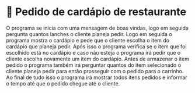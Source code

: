 # 🍔 Pedido de cardápio de restaurante

O programa se inicia com uma mensagem de boas vindas, logo em seguida pergunta quantos lanches o cliente planeja pedir. 
Logo em seguida o programa mostra o cardápio e pede que o cliente escolha o item do cardápio que planeja pedir.
Após isso o programa verifica se o item que foi escolhido está no cardápio e caso não esteja o programa irá pedir que o cliente escolha novamente um item do cardápio.
Antes de armazenar o item pedido o programa também irá perguntar quantos do item selecionado o cliente planeja pedir para então prosseguir com o pedido para o carrinho.
Ao final de tudo isso o programa irá mostrar todos itens pedidos e informar o tempo até que o pedido chegue até o cliente.
